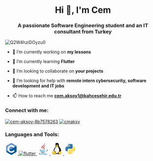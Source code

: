 <h1 align="center">Hi 👋, I'm Cem</h1>
<h3 align="center">A passionate Software Engineering student and an IT consultant from Turkey</h3>

![Q2W4hziDOyzu0](https://github.com/aksoycem/CemAksoy/assets/95050504/31892d23-f35f-4792-9ba5-7ae70df5d564)

- 🔭 I’m currently working on **my lessons**

- 🌱 I’m currently learning **Flutter**

- 👯 I’m looking to collaborate on **your projects**

- 🤝 I’m looking for help with **remote intern cybersecurity, software development and IT jobs**

- 📫 How to reach me **cem.aksoy1@bahcesehir.edu.tr**

<h3 align="left">Connect with me:</h3>
<p align="left">
<a href="https://linkedin.com/in/cem-aksoy-8b7578263" target="blank"><img align="center" src="https://raw.githubusercontent.com/rahuldkjain/github-profile-readme-generator/master/src/images/icons/Social/linked-in-alt.svg" alt="cem-aksoy-8b7578263" height="30" width="40" /></a>
<a href="https://instagram.com/cmaksy" target="blank"><img align="center" src="https://raw.githubusercontent.com/rahuldkjain/github-profile-readme-generator/master/src/images/icons/Social/instagram.svg" alt="cmaksy" height="30" width="40" /></a>
</p>

<h3 align="left">Languages and Tools:</h3>
<p align="left"> <a href="https://www.cprogramming.com/" target="_blank" rel="noreferrer"> <img src="https://raw.githubusercontent.com/devicons/devicon/master/icons/c/c-original.svg" alt="c" width="40" height="40"/> </a> <a href="https://flutter.dev" target="_blank" rel="noreferrer"> <img src="https://www.vectorlogo.zone/logos/flutterio/flutterio-icon.svg" alt="flutter" width="40" height="40"/> </a> <a href="https://www.java.com" target="_blank" rel="noreferrer"> <img src="https://raw.githubusercontent.com/devicons/devicon/master/icons/java/java-original.svg" alt="java" width="40" height="40"/> </a> <a href="https://www.linux.org/" target="_blank" rel="noreferrer"> <img src="https://raw.githubusercontent.com/devicons/devicon/master/icons/linux/linux-original.svg" alt="linux" width="40" height="40"/> </a> <a href="https://www.python.org" target="_blank" rel="noreferrer"> <img src="https://raw.githubusercontent.com/devicons/devicon/master/icons/python/python-original.svg" alt="python" width="40" height="40"/> </a> </p>
